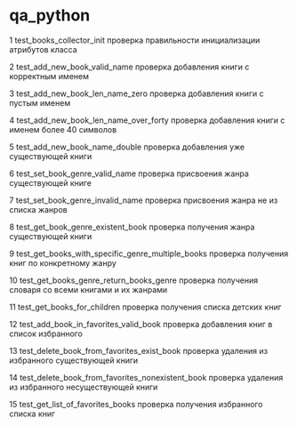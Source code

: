 # qa_python
1 test_books_collector_init проверка правильности инициализации атрибутов класса

2 test_add_new_book_valid_name проверка добавления книги с корректным именем

3 test_add_new_book_len_name_zero проверка добавления книги с пустым именем

4 test_add_new_book_len_name_over_forty проверка добавления книги с именем более 40 символов

5 test_add_new_book_name_double проверка добавления уже существующей книги

6 test_set_book_genre_valid_name проверка присвоения жанра существующей книге

7 test_set_book_genre_invalid_name проверка присвоения жанра не из списка жанров

8 test_get_book_genre_existent_book проверка получения жанра существующей книги

9 test_get_books_with_specific_genre_multiple_books проверка получения книг по конкретному жанру

10 test_get_books_genre_return_books_genre проверка получения словаря со всеми книгами и их жанрами

11 test_get_books_for_children проверка получения списка детских книг

12 test_add_book_in_favorites_valid_book проверка добавления книг в список избранного

13 test_delete_book_from_favorites_exist_book проверка удаления из избранного существующей книги

14 test_delete_book_from_favorites_nonexistent_book проверка удаления из избранного несуществующей книги

15 test_get_list_of_favorites_books проверка получения избранного списка книг
 
